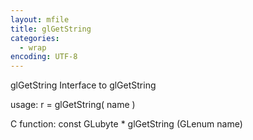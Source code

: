 ```yaml
---
layout: mfile
title: glGetString
categories:
  - wrap
encoding: UTF-8
---
```


glGetString  Interface to glGetString

usage:  r = glGetString( name )

C function:  const GLubyte \* glGetString (GLenum name)